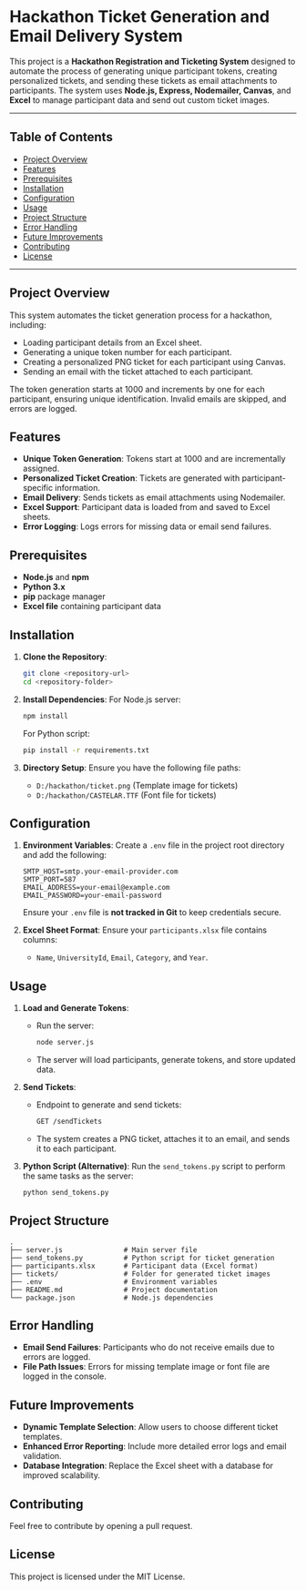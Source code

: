 
# Hackathon Ticket Generation and Email Delivery System

This project is a **Hackathon Registration and Ticketing System** designed to automate the process of generating unique participant tokens, creating personalized tickets, and sending these tickets as email attachments to participants. The system uses **Node.js, Express, Nodemailer, Canvas**, and **Excel** to manage participant data and send out custom ticket images.

---

## Table of Contents

- [Project Overview](#project-overview)
- [Features](#features)
- [Prerequisites](#prerequisites)
- [Installation](#installation)
- [Configuration](#configuration)
- [Usage](#usage)
- [Project Structure](#project-structure)
- [Error Handling](#error-handling)
- [Future Improvements](#future-improvements)
- [Contributing](#contributing)
- [License](#license)

---

## Project Overview

This system automates the ticket generation process for a hackathon, including:
- Loading participant details from an Excel sheet.
- Generating a unique token number for each participant.
- Creating a personalized PNG ticket for each participant using Canvas.
- Sending an email with the ticket attached to each participant.

The token generation starts at 1000 and increments by one for each participant, ensuring unique identification. Invalid emails are skipped, and errors are logged.

## Features

- **Unique Token Generation**: Tokens start at 1000 and are incrementally assigned.
- **Personalized Ticket Creation**: Tickets are generated with participant-specific information.
- **Email Delivery**: Sends tickets as email attachments using Nodemailer.
- **Excel Support**: Participant data is loaded from and saved to Excel sheets.
- **Error Logging**: Logs errors for missing data or email send failures.

## Prerequisites

- **Node.js** and **npm**
- **Python 3.x**
- **pip** package manager
- **Excel file** containing participant data

## Installation

1. **Clone the Repository**:
    ```bash
    git clone <repository-url>
    cd <repository-folder>
    ```

2. **Install Dependencies**:
    For Node.js server:
    ```bash
    npm install
    ```

    For Python script:
    ```bash
    pip install -r requirements.txt
    ```

3. **Directory Setup**:
   Ensure you have the following file paths:
   - `D:/hackathon/ticket.png` (Template image for tickets)
   - `D:/hackathon/CASTELAR.TTF` (Font file for tickets)

## Configuration

1. **Environment Variables**: Create a `.env` file in the project root directory and add the following:
   ```plaintext
   SMTP_HOST=smtp.your-email-provider.com
   SMTP_PORT=587
   EMAIL_ADDRESS=your-email@example.com
   EMAIL_PASSWORD=your-email-password
   ```

   Ensure your `.env` file is **not tracked in Git** to keep credentials secure.

2. **Excel Sheet Format**: Ensure your `participants.xlsx` file contains columns:
   - `Name`, `UniversityId`, `Email`, `Category`, and `Year`.

## Usage

1. **Load and Generate Tokens**:
   - Run the server:
     ```bash
     node server.js
     ```
   - The server will load participants, generate tokens, and store updated data.

2. **Send Tickets**:
   - Endpoint to generate and send tickets:
     ```bash
     GET /sendTickets
     ```
   - The system creates a PNG ticket, attaches it to an email, and sends it to each participant.

3. **Python Script (Alternative)**:
   Run the `send_tokens.py` script to perform the same tasks as the server:
   ```bash
   python send_tokens.py
   ```

## Project Structure

```
.
├── server.js               # Main server file
├── send_tokens.py          # Python script for ticket generation
├── participants.xlsx       # Participant data (Excel format)
├── tickets/                # Folder for generated ticket images
├── .env                    # Environment variables
├── README.md               # Project documentation
└── package.json            # Node.js dependencies
```

## Error Handling

- **Email Send Failures**: Participants who do not receive emails due to errors are logged.
- **File Path Issues**: Errors for missing template image or font file are logged in the console.

## Future Improvements

- **Dynamic Template Selection**: Allow users to choose different ticket templates.
- **Enhanced Error Reporting**: Include more detailed error logs and email validation.
- **Database Integration**: Replace the Excel sheet with a database for improved scalability.

## Contributing

Feel free to contribute by opening a pull request.

## License

This project is licensed under the MIT License.
